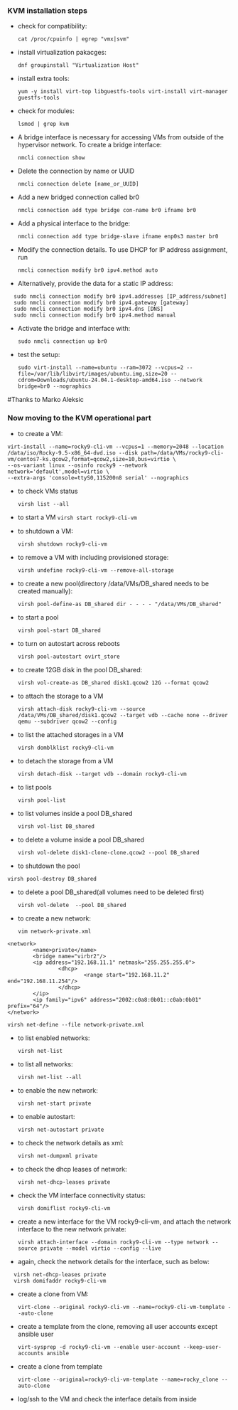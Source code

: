 ### KVM installation steps

- check for compatibility:

  `cat /proc/cpuinfo | egrep "vmx|svm"`

- install virtualization pakacges:

  `dnf groupinstall "Virtualization Host"`

- install extra tools:

  `yum -y install virt-top libguestfs-tools virt-install virt-manager guestfs-tools`

- check for modules:

  `lsmod | grep kvm`

- A bridge interface is necessary for accessing VMs from outside of the hypervisor network. To create a bridge interface:

  `nmcli connection show`
  
- Delete the connection by name or UUID

  `nmcli connection delete [name_or_UUID]`

- Add a new bridged connection called br0

  `nmcli connection add type bridge con-name br0 ifname br0`

- Add a physical interface to the bridge:

  `nmcli connection add type bridge-slave ifname enp0s3 master br0`

- Modify the connection details. To use DHCP for IP address assignment, run

  `nmcli connection modify br0 ipv4.method auto`

- Alternatively, provide the data for a static IP address:

```
  sudo nmcli connection modify br0 ipv4.addresses [IP_address/subnet]
  sudo nmcli connection modify br0 ipv4.gateway [gateway]
  sudo nmcli connection modify br0 ipv4.dns [DNS]
  sudo nmcli connection modify br0 ipv4.method manual
```

- Activate the bridge and interface with:

  `sudo nmcli connection up br0`

- test the setup:

  `sudo virt-install --name=ubuntu --ram=3072 --vcpus=2 --file=/var/lib/libvirt/images/ubuntu.img,size=20 --cdrom=Downloads/ubuntu-24.04.1-desktop-amd64.iso --network bridge=br0 --nographics`
 
#Thanks to Marko Aleksic [](https://phoenixnap.com/kb/install-kvm-centos)

### Now moving to the KVM operational part

- to create a VM:

```
virt-install --name=rocky9-cli-vm --vcpus=1 --memory=2048 --location /data/iso/Rocky-9.5-x86_64-dvd.iso --disk path=/data/VMs/rocky9-cli-vm/centos7-ks.qcow2,format=qcow2,size=10,bus=virtio \
--os-variant linux --osinfo rocky9 --network network='default',model=virtio \
--extra-args 'console=ttyS0,115200n8 serial' --nographics
```

- to check VMs status
  
  `virsh list --all`
  
- to start a VM
  `virsh start rocky9-cli-vm`
  
- to shutdown a VM:

  `virsh shutdown rocky9-cli-vm`

- to remove a VM with including provisioned storage:

  `virsh undefine rocky9-cli-vm --remove-all-storage`

- to create a new pool(directory /data/VMs/DB_shared needs to be created manually):

  `virsh pool-define-as DB_shared dir - - - - "/data/VMs/DB_shared"`

- to start a pool
  
  `virsh pool-start DB_shared`

- to turn on autostart across reboots

  `virsh pool-autostart ovirt_store`

- to create 12GB disk in the pool DB_shared:

  `virsh vol-create-as DB_shared disk1.qcow2 12G --format qcow2`

- to attach the storage to a VM
  
  `virsh attach-disk rocky9-cli-vm --source /data/VMs/DB_shared/disk1.qcow2 --target vdb --cache none --driver qemu --subdriver qcow2 --config`

- to list the attached storages in a VM

  `virsh domblklist rocky9-cli-vm`

- to detach the storage from a VM

  `virsh detach-disk --target vdb --domain rocky9-cli-vm`

- to list pools

  `virsh pool-list`

- to list volumes inside a pool DB_shared

  `virsh vol-list DB_shared`
  
- to delete a volume inside a pool DB_shared

  `virsh vol-delete disk1-clone-clone.qcow2 --pool DB_shared`

-  to shutdown the pool

  `virsh pool-destroy DB_shared`
  
- to delete a pool DB_shared(all volumes need to be deleted first)

  `virsh vol-delete  --pool DB_shared`

- to create a new network:

  `vim network-private.xml`
```
<network>
        <name>private</name>
        <bridge name="virbr2"/>
        <ip address="192.168.11.1" netmask="255.255.255.0">
                <dhcp>
                        <range start="192.168.11.2" end="192.168.11.254"/>
                </dhcp>
        </ip>
        <ip family="ipv6" address="2002:c0a8:0b01::c0ab:0b01" prefix="64"/>
</network>
```

  `virsh net-define --file network-private.xml`
  
- to list enabled networks:

  `virsh net-list`

- to list all networks:

  `virsh net-list --all`

- to enable the new network:

  `virsh net-start private`

- to enable autostart:

  `virsh net-autostart private
`

- to check the network details as xml:
  
  `virsh net-dumpxml private
`

- to check the dhcp leases of network:

  `virsh net-dhcp-leases private`

- check the VM interface connectivity status:

  `virsh domiflist rocky9-cli-vm`

- create a new interface for the VM rocky9-cli-vm, and attach the network interface to the new network private:
 
  `virsh attach-interface --domain rocky9-cli-vm --type network --source private --model virtio --config --live`

- again, check the network details for the interface, such as below:

```
  virsh net-dhcp-leases private
  virsh domifaddr rocky9-cli-vm
```

- create a clone from VM:

  `virt-clone --original rocky9-cli-vm --name=rocky9-cli-vm-template --auto-clone`

- create a template from the clone, removing all user accounts except ansible user

  `virt-sysprep -d rocky9-cli-vm --enable user-account --keep-user-accounts ansible`
 
- create a clone from template

  `virt-clone --original=rocky9-cli-vm-template --name=rocky_clone --auto-clone`

- log/ssh to the VM and check the interface details from inside



